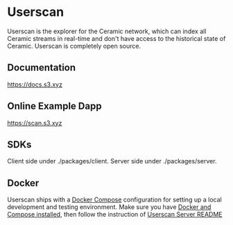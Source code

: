 # Userscan
Userscan is the explorer for the Ceramic network, which can index all Ceramic streams in real-time and don't have access to the historical state of Ceramic. 
Userscan is completely open source.

## Documentation
https://docs.s3.xyz

## Online Example Dapp
https://scan.s3.xyz

## SDKs
Client side under ./packages/client.
Server side under ./packages/server.

## Docker
Userscan ships with a [Docker Compose](https://docs.docker.com/compose/) configuration for setting up a local development and testing environment. Make sure you have [Docker and Compose installed](https://docs.docker.com/compose/install/), then follow the instruction of [Userscan Server README](./packages/server/README.md)